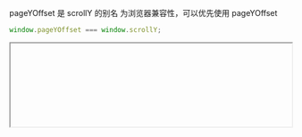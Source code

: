 pageYOffset 是 scrollY 的别名
为浏览器兼容性，可以优先使用 pageYOffset

```ts
window.pageYOffset === window.scrollY;
```

<iframe data-src="https://liaojunjun.github.io/nice/root/javascript/stickyNav_demo.html" width="100%" height="150"></iframe>

